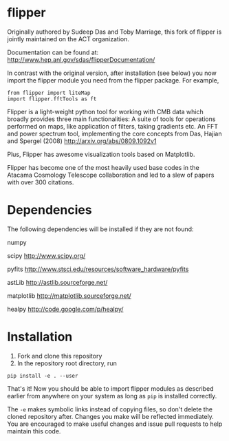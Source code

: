 flipper
=======

Originally authored by Sudeep Das and Toby Marriage, this fork of flipper is jointly maintained on the ACT organization.

Documentation can be found at:
http://www.hep.anl.gov/sdas/flipperDocumentation/

In contrast with the original version, after installation (see below) you now import the flipper module you need from the flipper package. For example,

```
from flipper import liteMap
import flipper.fftTools as ft
```

Flipper is a light-weight python tool for working with CMB data which broadly provides three main functionalities:
A suite of tools for operations performed on maps, like application of filters, taking gradients etc.
An FFT and power spectrum tool, 
implementing the core concepts from Das, Hajian and Spergel (2008) http://arxiv.org/abs/0809.1092v1

Plus, Flipper has awesome visualization tools based on Matplotlib. 

Flipper has become one of the most heavily used base codes in the Atacama Cosmology Telescope collaboration 
and led to a slew of papers with over 300 citations. 


Dependencies
==============

The following dependencies will be installed if they are not found:

numpy 

scipy http://www.scipy.org/

pyfits http://www.stsci.edu/resources/software_hardware/pyfits

astLib http://astlib.sourceforge.net/

matplotlib http://matplotlib.sourceforge.net/

healpy http://code.google.com/p/healpy/


Installation
===============

1. Fork and clone this repository
2. In the repository root directory, run
```
pip install -e . --user
```

That's it! Now you should be able to import flipper modules as described earlier from anywhere on your system as long as `pip` is installed correctly.

The `-e` makes symbolic links instead of copying files, so don't delete the cloned repository after. Changes you make will be reflected immediately. You are encouraged to make useful changes and issue pull requests to help maintain this code.

